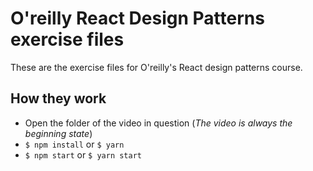 # O'reilly React Design Patterns exercise files
These are the exercise files for O'reilly's React design patterns course.

## How they work
- Open the folder of the video in question (*The video is always the beginning state*)
- `$ npm install` or `$ yarn`
- `$ npm start` or `$ yarn start`
